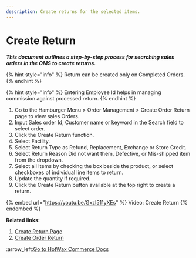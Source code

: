 ```yaml
---
description: Create returns for the selected items.
---
```


# Create Return

_**This document outlines a step-by-step process for searching sales orders in the OMS to create returns.**_

{% hint style="info" %}
Return can be created only on Completed Orders.&#x20;
{% endhint %}

{% hint style="info" %}
Entering Employee Id helps in managing commission against processed return.&#x20;
{% endhint %}

1. Go to  the Hamburger Menu > Order Management > Create Order Return page to view  sales Orders.
2. Input Sales order Id, Customer name or keyword in the Search field to select order.
3. Click the Create Return function.
4. Select Facility.
5. Select Return Type as Refund, Replacement, Exchange or Store Credit.
6. Select Return Reason Did not want them, Defective, or Mis-shipped item from the dropdown.
7. Select all Items by checking the box beside the product, or select checkboxes of individual line items to return.
8. Update the quantity if required.
9. Click the Create Return button available at the top right to create a return.

{% embed url="https://youtu.be/Gxzl511yXEs" %}
Video: Create Return
{% endembed %}



**Related links:**&#x20;

1. [Create Return Page](http://127.0.0.1:5000/s/oLmQzGATywYkwiU9sCat/order-management/sales-returns/create-return-page)
2. [Create Order Return](http://127.0.0.1:5000/s/oLmQzGATywYkwiU9sCat/order-management/sales-returns/create-return-page/create-order-returns)



:arrow\_left:[Go to HotWax Commerce Docs](http://127.0.0.1:5000/o/l53nGvPQLhOHrKCP9HTG/s/TefRnbhmBjhScpq172vl/)

